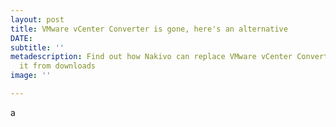 ```yaml
---
layout: post
title: VMware vCenter Converter is gone, here's an alternative
DATE: 
subtitle: ''
metadescription: Find out how Nakivo can replace VMware vCenter Converter after removing
  it from downloads
image: ''

---
```

a